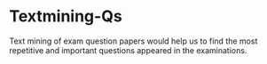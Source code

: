 # Textmining-Qs
Text mining of exam question papers would help us to find the most repetitive and important questions appeared in the examinations. 
